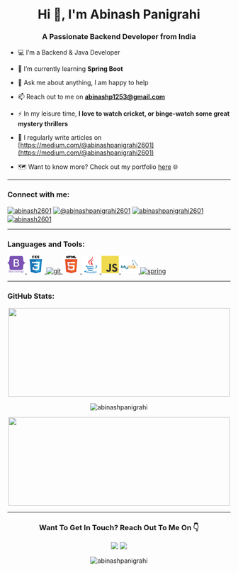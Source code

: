<h1 align="center">Hi 👋, I'm Abinash Panigrahi</h1>
<h3 align="center">A Passionate Backend Developer from India</h3>
<!-- <p>
<img align="right" width="250px" height="190px" src="https://github.com/abinashpanigrahi/abinashpanigrahi/blob/main/codegif.gif?raw=true" alt="GIF" />
</p> -->

- 💻 I’m a Backend & Java Developer

- 🌱 I’m currently learning **Spring Boot**

- 💬 Ask me about anything, I am happy to help

- 📫 Reach out to me on **abinashp1253@gmail.com**

- ⚡ In my leisure time, **I love to watch cricket, or binge-watch some great mystery thrillers**

- 📝 I regularly write articles on [https://medium.com/@abinashpanigrahi2601](https://medium.com/@abinashpanigrahi2601)

- 🗺️ Want to know more? Check out my portfolio [here](https://abinashpanigrahi.github.io/) 🌐

<hr />

<h3 align="left">Connect with me:</h3>
<p align="left">
<a href="https://linkedin.com/in/abinash2601" target="blank"><img align="center" src="https://raw.githubusercontent.com/rahuldkjain/github-profile-readme-generator/master/src/images/icons/Social/linked-in-alt.svg" alt="abinash2601" height="30" width="40" /></a>
<a href="https://medium.com/@abinashpanigrahi2601" target="blank"><img align="center" src="https://raw.githubusercontent.com/rahuldkjain/github-profile-readme-generator/master/src/images/icons/Social/medium.svg" alt="@abinashpanigrahi2601" height="30" width="40" /></a>
<a href="https://www.leetcode.com/abinashpanigrahi2601" target="blank"><img align="center" src="https://raw.githubusercontent.com/rahuldkjain/github-profile-readme-generator/master/src/images/icons/Social/leet-code.svg" alt="abinashpanigrahi2601" height="30" width="40" /></a>
  <a href="https://www.hackerrank.com/abinash2601" target="blank"><img align="center" src="https://raw.githubusercontent.com/rahuldkjain/github-profile-readme-generator/master/src/images/icons/Social/hackerrank.svg" alt="abinash2601" height="30" width="40" /></a>
</p>

<hr />

<h3 align="left">Languages and Tools:</h3>
<p align="left"> <a href="https://getbootstrap.com" target="_blank" rel="noreferrer"> <img src="https://raw.githubusercontent.com/devicons/devicon/master/icons/bootstrap/bootstrap-plain-wordmark.svg" alt="bootstrap" width="40" height="40"/> </a> <a href="https://www.w3schools.com/css/" target="_blank" rel="noreferrer"> <img src="https://raw.githubusercontent.com/devicons/devicon/master/icons/css3/css3-original-wordmark.svg" alt="css3" width="40" height="40"/> </a> <a href="https://git-scm.com/" target="_blank" rel="noreferrer"> <img src="https://www.vectorlogo.zone/logos/git-scm/git-scm-icon.svg" alt="git" width="40" height="40"/> </a> <a href="https://www.w3.org/html/" target="_blank" rel="noreferrer"> <img src="https://raw.githubusercontent.com/devicons/devicon/master/icons/html5/html5-original-wordmark.svg" alt="html5" width="40" height="40"/> </a> <a href="https://www.java.com" target="_blank" rel="noreferrer"> <img src="https://raw.githubusercontent.com/devicons/devicon/master/icons/java/java-original.svg" alt="java" width="40" height="40"/> </a> <a href="https://developer.mozilla.org/en-US/docs/Web/JavaScript" target="_blank" rel="noreferrer"> <img src="https://raw.githubusercontent.com/devicons/devicon/master/icons/javascript/javascript-original.svg" alt="javascript" width="40" height="40"/> </a> <a href="https://www.mysql.com/" target="_blank" rel="noreferrer"> <img src="https://raw.githubusercontent.com/devicons/devicon/master/icons/mysql/mysql-original-wordmark.svg" alt="mysql" width="40" height="40"/> </a> <a href="https://spring.io/" target="_blank" rel="noreferrer"> <img src="https://www.vectorlogo.zone/logos/springio/springio-icon.svg" alt="spring" width="40" height="40"/> </a> </p>

<hr />

<h3 align="left">GitHub Stats:</h3>

<!-- <p><img align="left" src="https://github-readme-stats.vercel.app/api/top-langs?username=abinashpanigrahi&show_icons=true&theme=radical&locale=en&layout=compact" alt="abinashpanigrahi" /></p>

<p>&nbsp;<img align="center" src="https://github-readme-stats.vercel.app/api?username=abinashpanigrahi&show_icons=true&theme=radical&locale=en" alt="abinashpanigrahi" /></p> -->


<p align="center">
  <img align="center" height= "200px" width ="500px" src="https://github-readme-stats.vercel.app/api/top-langs?username=abinashpanigrahi&show_icons=true&locale=en&layout=compact&theme=radical" />
</p>


<p align="center"><img align="center" src="https://github-readme-streak-stats.herokuapp.com/?user=abinashpanigrahi&theme=radical" alt="abinashpanigrahi" /></p>

<p align="center">
  <img  align="center"  height= "200px" width ="500px" src="https://github-readme-stats.vercel.app/api?username=abinashpanigrahi&show_icons=true&locale=en&theme=radical" />
</p>

<!-- <p><img align="left" src="https://github-readme-stats.vercel.app/api/top-langs?username=abinashpanigrahi&show_icons=true&locale=en&layout=compact&theme=radical" alt="abinashpanigrahi" /></p>

<p>&nbsp;<img align="center" src="https://github-readme-stats.vercel.app/api?username=abinashpanigrahi&show_icons=true&locale=en&theme=radical" alt="abinashpanigrahi" /></p> -->


<hr />

<h3 align="center">Want To Get In Touch? Reach Out To Me On 👇</h3>
  
  <p align="center">
    <a href="mailto:abinashp1253@gmail.com"><img src="https://img.shields.io/badge/-GMAIL-D14836?style=for-the-badge&logo=gmail&logoColor=white"></a> 
    <a href="https://www.linkedin.com/in/abinash2601/"><img src="https://img.shields.io/badge/-LINKEDIN-0077B5?style=for-the-badge&logo=linkedin&logoColor=white"></a>
  
  <p align="center"> <img src="https://gpvc.arturio.dev/abinashpanigrahi" alt="abinashpanigrahi" /> </p>
  
</p>
